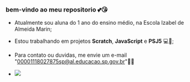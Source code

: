 ### bem-vindo ao meu repositorio 💕😘

- Atualmente sou aluna do 1 ano do ensino médio, na Escola Izabel de Almeida Marin;
- Estou trabalhando em projetos **Scratch**, **JavaScript** e **PSJ5** 💻📱;
- Para contato ou duvidas, me envie um e-mail "00001118027875sp@al.educacao.sp.gov.br"🖤📩


- ![](https://media1.tenor.com/m/8dha6U81pJ0AAAAC/love-forever-cute.gif)
